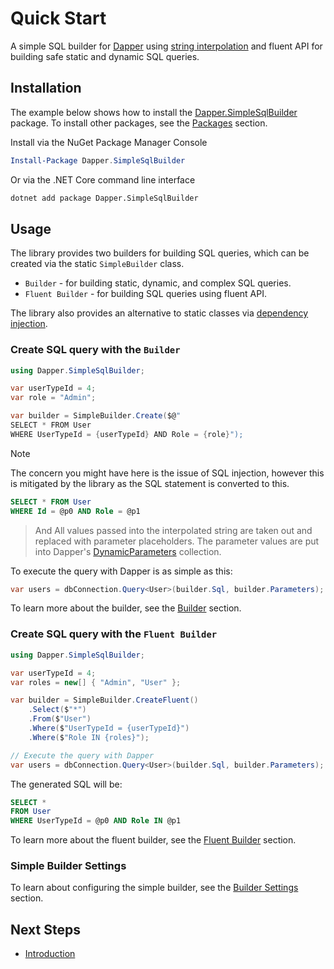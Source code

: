 # Quick Start

A simple SQL builder for [Dapper](https://github.com/DapperLib/Dapper) using [string interpolation](https://learn.microsoft.com/en-us/dotnet/csharp/language-reference/tokens/interpolated) and fluent API for building safe static and dynamic SQL queries.

## Installation

The example below shows how to install the [Dapper.SimpleSqlBuilder](https://www.nuget.org/packages/Dapper.SimpleSqlBuilder) package. To install other packages, see the [Packages](docs/introduction.md#packages) section.

Install via the NuGet Package Manager Console

```powershell
Install-Package Dapper.SimpleSqlBuilder
```

Or via the .NET Core command line interface

```bash
dotnet add package Dapper.SimpleSqlBuilder
```

## Usage

The library provides two builders for building SQL queries, which can be created via the static `SimpleBuilder` class.

- `Builder` - for building static, dynamic, and complex SQL queries.
- `Fluent Builder` - for building SQL queries using fluent API.

 The library also provides an alternative to static classes via [dependency injection](docs/configuration/dependency-injection.md).

### Create SQL query with the `Builder`

```csharp
using Dapper.SimpleSqlBuilder;

var userTypeId = 4;
var role = "Admin";

var builder = SimpleBuilder.Create($@"
SELECT * FROM User
WHERE UserTypeId = {userTypeId} AND Role = {role}");
```

> [!NOTE]
> The concern you might have here is the issue of SQL injection, however this is mitigated by the library as the SQL statement is converted to this.

```sql
SELECT * FROM User
WHERE Id = @p0 AND Role = @p1
```

> And All values passed into the interpolated string are taken out and replaced with parameter placeholders. The parameter values are put into Dapper's [DynamicParameters](https://github.com/DapperLib/Dapper/blob/main/Dapper/DynamicParameters.cs) collection.

To execute the query with Dapper is as simple as this:

```csharp
var users = dbConnection.Query<User>(builder.Sql, builder.Parameters);
```

To learn more about the builder, see the [Builder](docs/builders/builder.md) section.

### Create SQL query with the `Fluent Builder`

```csharp
using Dapper.SimpleSqlBuilder;

var userTypeId = 4;
var roles = new[] { "Admin", "User" };

var builder = SimpleBuilder.CreateFluent()
    .Select($"*")
    .From($"User")
    .Where($"UserTypeId = {userTypeId}")
    .Where($"Role IN {roles}");

// Execute the query with Dapper
var users = dbConnection.Query<User>(builder.Sql, builder.Parameters);
```

The generated SQL will be:

```sql
SELECT *
FROM User
WHERE UserTypeId = @p0 AND Role IN @p1
```

To learn more about the fluent builder, see the [Fluent Builder](docs/builders/fluent-builder/fluent-builder.md) section.

### Simple Builder Settings

To learn about configuring the simple builder, see the [Builder Settings](docs/configuration/builder-settings.md) section.

## Next Steps

- [Introduction](docs/introduction.md)
